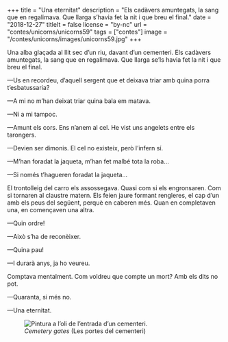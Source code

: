 +++
title = "Una eternitat"
description = "Els cadàvers amuntegats, la sang que en regalimava. Que llarga s’havia fet la nit i que breu el final."
date = "2018-12-27"
titleIt = false
license = "by-nc"
url = "contes/unicorns/unicorns59"
tags = ["contes"]
image = "/contes/unicorns/images/unicorns59.jpg"
+++

Una alba glaçada al llit sec d’un riu, davant d’un cementeri. Els cadàvers amuntegats, la sang que en regalimava. Que llarga se’ls havia fet la nit i que breu el final.

—Us en recordeu, d’aquell sergent que et deixava triar amb quina porra t’esbatussaria?

—A mi no m’han deixat triar quina bala em matava.

—Ni a mi tampoc.

—Amunt els cors. Ens n’anem al cel. He vist uns angelets entre els tarongers.

—Devien ser dimonis. El cel no existeix, però l’infern sí.

—M’han foradat la jaqueta, m’han fet malbé tota la roba…

—Si només t’hagueren foradat la jaqueta…

El trontolleig del carro els assossegava. Quasi com si els engronsaren. Com si tornaren al claustre matern. Els feien jaure formant rengleres, el cap d’un amb els peus del següent, perquè en caberen més. Quan en completaven una, en començaven una altra.

—Quin ordre!

—Això s’ha de reconèixer.

—Quina pau!

—I durarà anys, ja ho veureu.

Comptava mentalment. Com voldreu que compte un mort? Amb els dits no pot.

—Quaranta, si més no.

—Una eternitat.

<figure class="illustration"><img src="/contes/unicorns/images/unicorns59.jpg" alt="Pintura a l’oli de l’entrada d’un cementeri."><figcaption><em>Cemetery gates</em> (Les portes del cementeri)</figcaption></figure>

